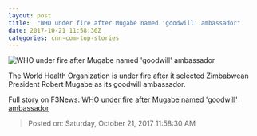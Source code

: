 ```yaml
---
layout: post
title:  "WHO under fire after Mugabe named 'goodwill' ambassador"
date: 2017-10-21 11:58:30Z
categories: cnn-com-top-stories
---
```


![WHO under fire after Mugabe named 'goodwill' ambassador](http://cdn.cnn.com/cnnnext/dam/assets/160826113349-09-robert-mugabe-super-tease.jpg)

The World Health Organization is under fire after it selected Zimbabwean President Robert Mugabe as its goodwill ambassador.


Full story on F3News: [WHO under fire after Mugabe named 'goodwill' ambassador](http://www.f3nws.com/n/eYCGWD)

> Posted on: Saturday, October 21, 2017 11:58:30 AM
